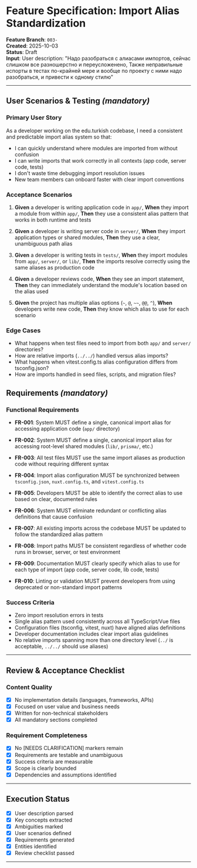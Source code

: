 # Feature Specification: Import Alias Standardization

**Feature Branch**: `003-`  
**Created**: 2025-10-03  
**Status**: Draft  
**Input**: User description: "Надо разобраться с алиасами импортов, сейчас слишком все разношерстно и переусложенено, Также неправильные испорты в тестах по-крайней мере и вообще по проекту с ними надо разобраться, и привести к одному стилю"

---

## User Scenarios & Testing _(mandatory)_

### Primary User Story

As a developer working on the edu.turkish codebase, I need a consistent and predictable import alias system so that:
- I can quickly understand where modules are imported from without confusion
- I can write imports that work correctly in all contexts (app code, server code, tests)
- I don't waste time debugging import resolution issues
- New team members can onboard faster with clear import conventions

### Acceptance Scenarios

1. **Given** a developer is writing application code in `app/`, **When** they import a module from within `app/`, **Then** they use a consistent alias pattern that works in both runtime and tests

2. **Given** a developer is writing server code in `server/`, **When** they import application types or shared modules, **Then** they use a clear, unambiguous path alias

3. **Given** a developer is writing tests in `tests/`, **When** they import modules from `app/`, `server/`, or `lib/`, **Then** the imports resolve correctly using the same aliases as production code

4. **Given** a developer reviews code, **When** they see an import statement, **Then** they can immediately understand the module's location based on the alias used

5. **Given** the project has multiple alias options (`~`, `@`, `~~`, `@@`, `^`), **When** developers write new code, **Then** they know which alias to use for each scenario

### Edge Cases

- What happens when test files need to import from both `app/` and `server/` directories?
- How are relative imports (`../../`) handled versus alias imports?
- What happens when vitest.config.ts alias configuration differs from tsconfig.json?
- How are imports handled in seed files, scripts, and migration files?

## Requirements _(mandatory)_

### Functional Requirements

- **FR-001**: System MUST define a single, canonical import alias for accessing application code (`app/` directory)

- **FR-002**: System MUST define a single, canonical import alias for accessing root-level shared modules (`lib/`, `prisma/`, etc.)

- **FR-003**: All test files MUST use the same import aliases as production code without requiring different syntax

- **FR-004**: Import alias configuration MUST be synchronized between `tsconfig.json`, `nuxt.config.ts`, and `vitest.config.ts`

- **FR-005**: Developers MUST be able to identify the correct alias to use based on clear, documented rules

- **FR-006**: System MUST eliminate redundant or conflicting alias definitions that cause confusion

- **FR-007**: All existing imports across the codebase MUST be updated to follow the standardized alias pattern

- **FR-008**: Import paths MUST be consistent regardless of whether code runs in browser, server, or test environment

- **FR-009**: Documentation MUST clearly specify which alias to use for each type of import (app code, server code, lib code, tests)

- **FR-010**: Linting or validation MUST prevent developers from using deprecated or non-standard import patterns

### Success Criteria

- Zero import resolution errors in tests
- Single alias pattern used consistently across all TypeScript/Vue files
- Configuration files (tsconfig, vitest, nuxt) have aligned alias definitions
- Developer documentation includes clear import alias guidelines
- No relative imports spanning more than one directory level (`../` is acceptable, `../../` should use aliases)

---

## Review & Acceptance Checklist

### Content Quality

- [x] No implementation details (languages, frameworks, APIs)
- [x] Focused on user value and business needs
- [x] Written for non-technical stakeholders
- [x] All mandatory sections completed

### Requirement Completeness

- [x] No [NEEDS CLARIFICATION] markers remain
- [x] Requirements are testable and unambiguous
- [x] Success criteria are measurable
- [x] Scope is clearly bounded
- [x] Dependencies and assumptions identified

---

## Execution Status

- [x] User description parsed
- [x] Key concepts extracted
- [x] Ambiguities marked
- [x] User scenarios defined
- [x] Requirements generated
- [x] Entities identified
- [x] Review checklist passed

---
